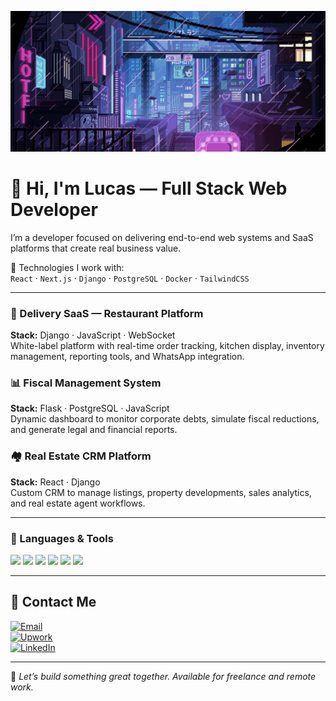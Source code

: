 ![GIF Pixelado](./assets/gif-pixelado.gif)

# 👋 Hi, I'm Lucas — Full Stack Web Developer

I’m a developer focused on delivering end-to-end web systems and SaaS platforms that create real business value.

🧰 Technologies I work with:  
`React` · `Next.js` · `Django` · `PostgreSQL` · `Docker` · `TailwindCSS`

---

### 🍔 Delivery SaaS — Restaurant Platform  
**Stack:** Django · JavaScript · WebSocket  
White-label platform with real-time order tracking, kitchen display, inventory management, reporting tools, and WhatsApp integration.

### 📊 Fiscal Management System  
**Stack:** Flask · PostgreSQL · JavaScript  
Dynamic dashboard to monitor corporate debts, simulate fiscal reductions, and generate legal and financial reports.

### 🏘️ Real Estate CRM Platform  
**Stack:** React · Django  
Custom CRM to manage listings, property developments, sales analytics, and real estate agent workflows.

---

### 💼 Languages & Tools

<p>
  <img src="https://cdn.jsdelivr.net/gh/devicons/devicon/icons/python/python-original.svg" width="40"/>
  <img src="https://cdn.jsdelivr.net/gh/devicons/devicon/icons/django/django-plain.svg" width="40"/>
  <img src="https://cdn.jsdelivr.net/gh/devicons/devicon/icons/flask/flask-original.svg" width="40"/>
  <img src="https://cdn.jsdelivr.net/gh/devicons/devicon/icons/javascript/javascript-original.svg" width="40"/>
  <img src="https://cdn.jsdelivr.net/gh/devicons/devicon/icons/react/react-original.svg" width="40"/>
  <img src="https://cdn.jsdelivr.net/gh/devicons/devicon/icons/docker/docker-original.svg" width="40"/>
</p>

---

## 🤝 Contact Me

[![Email](https://img.shields.io/badge/-Email-D14836?style=for-the-badge&logo=gmail&logoColor=white)](mailto:lds.antunesdev@gmail.com)  
[![Upwork](https://img.shields.io/badge/-Upwork-6fda44?style=for-the-badge&logo=upwork&logoColor=white)](https://www.upwork.com/freelancers/~01528998e13ceaa5aa)  
[![LinkedIn](https://img.shields.io/badge/-LinkedIn-0A66C2?style=for-the-badge&logo=linkedin&logoColor=white)](https://www.linkedin.com/in/lucas-souza-a869882aa/)

---

💬  *Let’s build something great together. Available for freelance and remote work.*
